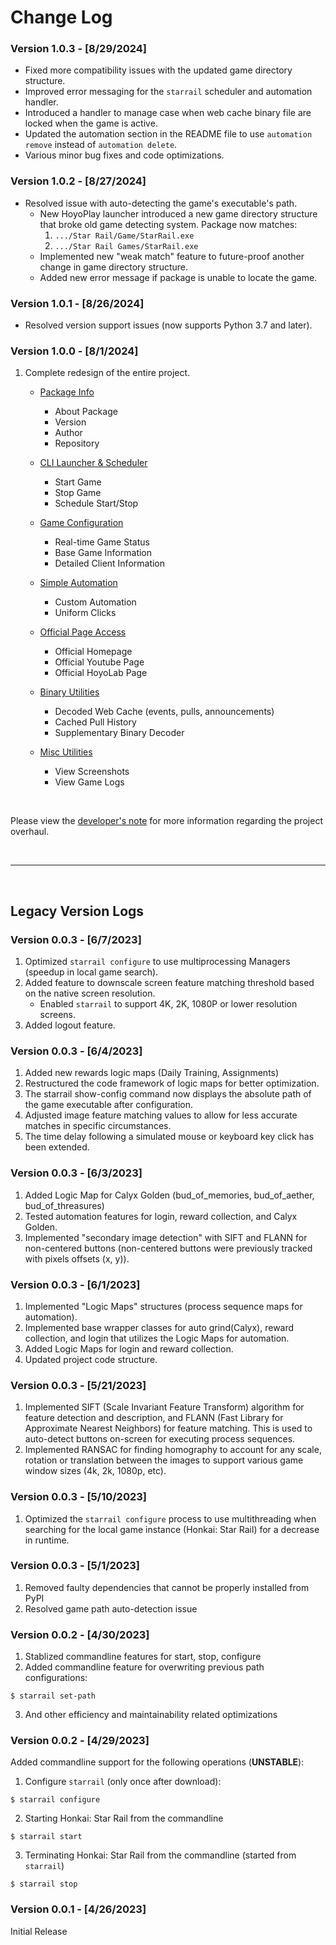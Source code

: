 # Change Log

### Version 1.0.3 - [8/29/2024]
- Fixed more compatibility issues with the updated game directory structure.
- Improved error messaging for the `starrail` scheduler and automation handler.
- Introduced a handler to manage case when web cache binary file are locked when the game is active.
- Updated the automation section in the README file to use `automation remove` instead of `automation delete`.
- Various minor bug fixes and code optimizations.

### Version 1.0.2 - [8/27/2024]
- Resolved issue with auto-detecting the game's executable's path.
    - New HoyoPlay launcher introduced a new game directory structure that broke old game detecting system. Package now matches:
        1. `.../Star Rail/Game/StarRail.exe`
        2. `.../Star Rail Games/StarRail.exe`
    - Implemented new "weak match" feature to future-proof another change in game directory structure. 
    - Added new error message if package is unable to locate the game.

### Version 1.0.1 - [8/26/2024]
- Resolved version support issues (now supports Python 3.7 and later).

### Version 1.0.0 - [8/1/2024]
1. Complete redesign of the entire project.
    - [Package Info](https://github.com/ReZeroE/StarRail/wiki/3.-Package-Information)
        - About Package
        - Version
        - Author
        - Repository

    - [CLI Launcher & Scheduler](https://github.com/ReZeroE/StarRail/wiki/4.-CLI-Launcher-&-Scheduler)
        - Start Game
        - Stop Game
        - Schedule Start/Stop

    - [Game Configuration](https://github.com/ReZeroE/StarRail/wiki/5.-Game-Configurations)
        - Real-time Game Status
        - Base Game Information
        - Detailed Client Information

    - [Simple Automation](https://github.com/ReZeroE/StarRail/wiki/6.-Simple-Automation)
        - Custom Automation
        - Uniform Clicks

    - [Official Page Access](https://github.com/ReZeroE/StarRail/wiki/7.-Official-Page-Access)
        - Official Homepage
        - Official Youtube Page
        - Official HoyoLab Page

    - [Binary Utilities](https://github.com/ReZeroE/StarRail/wiki/8.-Binary-Utilities)
        - Decoded Web Cache (events, pulls, announcements)
        - Cached Pull History
        - Supplementary Binary Decoder

    - [Misc Utilities](https://github.com/ReZeroE/StarRail/wiki/9.-Misc-Utilities)
        - View Screenshots
        - View Game Logs

<br/>

Please view the [developer's note](https://github.com/ReZeroE/StarRail/wiki/99.-Developer's-Note) for more information regarding the project overhaul.

<br/>

***

<br/>

## Legacy Version Logs

### Version 0.0.3 - [6/7/2023]
1. Optimized `starrail configure` to use multiprocessing Managers (speedup in local game search). 
2. Added feature to downscale screen feature matching threshold based on the native screen resolution.
    - Enabled `starrail` to support 4K, 2K, 1080P or lower resolution screens.
3. Added logout feature. 

### Version 0.0.3 - [6/4/2023]
1. Added new rewards logic maps (Daily Training, Assignments)
2. Restructured the code framework of logic maps for better optimization.
3. The starrail show-config command now displays the absolute path of the game executable after configuration.
4. Adjusted image feature matching values to allow for less accurate matches in specific circumstances.
5. The time delay following a simulated mouse or keyboard key click has been extended.

### Version 0.0.3 - [6/3/2023]
1. Added Logic Map for Calyx Golden (bud_of_memories, bud_of_aether, bud_of_threasures)
2. Tested automation features for login, reward collection, and Calyx Golden.
3. Implemented "secondary image detection" with SIFT and FLANN for non-centered buttons (non-centered buttons were previously tracked with pixels offsets (x, y)).   

### Version 0.0.3 - [6/1/2023]
1. Implemented "Logic Maps" structures (process sequence maps for automation).
2. Implemented base wrapper classes for auto grind(Calyx), reward collection, and login that utilizes the Logic Maps for automation.
3. Added Logic Maps for login and reward collection.
4. Updated project code structure.

### Version 0.0.3 - [5/21/2023]
1. Implemented SIFT (Scale Invariant Feature Transform) algorithm for feature detection and description, and FLANN (Fast Library for Approximate Nearest Neighbors) for feature matching. This is used to auto-detect buttons on-screen for executing process sequences. 
2. Implemented RANSAC for finding homography to account for any scale, rotation or translation between the images to support various game window sizes (4k, 2k, 1080p, etc).

### Version 0.0.3 - [5/10/2023]
1. Optimized the `starrail configure` process to use multithreading when searching for the local game instance (Honkai: Star Rail) for a decrease in runtime.

### Version 0.0.3 - [5/1/2023]
1. Removed faulty dependencies that cannot be properly installed from PyPI
2. Resolved game path auto-detection issue

### Version 0.0.2 - [4/30/2023]
1. Stablized commandline features for start, stop, configure
2. Added commandline feature for overwriting previous path configurations:
```shell
$ starrail set-path
```
3. And other efficiency and maintainability related optimizations

### Version 0.0.2 - [4/29/2023]
Added commandline support for the following operations (**UNSTABLE**):

1. Configure `starrail` (only once after download):
```shell
$ starrail configure
```
2. Starting Honkai: Star Rail from the commandline
```shell
$ starrail start
```
3. Terminating Honkai: Star Rail from the commandline (started from `starrail`)
```shell
$ starrail stop
```

### Version 0.0.1 - [4/26/2023]
Initial Release
